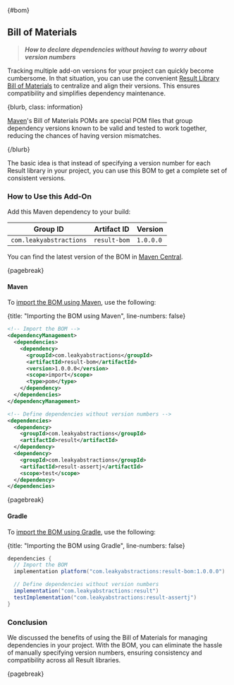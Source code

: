 
{#bom}
## Bill of Materials

> ***How to declare dependencies without having to worry about version numbers***

Tracking multiple add-on versions for your project can quickly become cumbersome. In that situation, you can use the convenient [Result Library Bill of Materials](https://github.com/LeakyAbstractions/result-bom) to centralize and align their versions. This ensures compatibility and simplifies dependency maintenance.

{blurb, class: information}

[Maven](https://maven.apache.org/)'s Bill of Materials POMs are special POM files that group dependency versions known to be valid and tested to work together, reducing the chances of having version mismatches.

{/blurb}

The basic idea is that instead of specifying a version number for each Result library in your project, you can use this BOM to get a complete set of consistent versions.


### How to Use this Add-On

Add this Maven dependency to your build:

| Group ID                | Artifact ID  | Version   |
|-------------------------|--------------|-----------|
| `com.leakyabstractions` | `result-bom` | `1.0.0.0` |

You can find the latest version of the BOM in [Maven Central](https://central.sonatype.com/artifact/com.leakyabstractions/result-bom).

{pagebreak}


#### Maven

To [import the BOM using Maven](https://maven.apache.org/guides/introduction/introduction-to-dependency-mechanism.html#bill-of-materials-bom-poms), use the following:

{title: "Importing the BOM using Maven", line-numbers: false}
```xml
<!-- Import the BOM -->
<dependencyManagement>
  <dependencies>
    <dependency>
      <groupId>com.leakyabstractions</groupId>
      <artifactId>result-bom</artifactId>
      <version>1.0.0.0</version>
      <scope>import</scope>
      <type>pom</type>
    </dependency>
  </dependencies>
</dependencyManagement>

<!-- Define dependencies without version numbers -->
<dependencies>
  <dependency>
    <groupId>com.leakyabstractions</groupId>
    <artifactId>result</artifactId>
  </dependency>
  <dependency>
    <groupId>com.leakyabstractions</groupId>
    <artifactId>result-assertj</artifactId>
    <scope>test</scope>
  </dependency>
</dependencies>
```

{pagebreak}


#### Gradle

To [import the BOM using Gradle](https://docs.gradle.org/current/userguide/platforms.html#sub:bom_import), use the following:

{title: "Importing the BOM using Gradle", line-numbers: false}
```groovy
dependencies {
  // Import the BOM
  implementation platform("com.leakyabstractions:result-bom:1.0.0.0")

  // Define dependencies without version numbers
  implementation("com.leakyabstractions:result")
  testImplementation("com.leakyabstractions:result-assertj")
}
```


### Conclusion

We discussed the benefits of using the Bill of Materials for managing dependencies in your project. With the BOM, you can eliminate the hassle of manually specifying version numbers, ensuring consistency and compatibility across all Result libraries.

{pagebreak}
